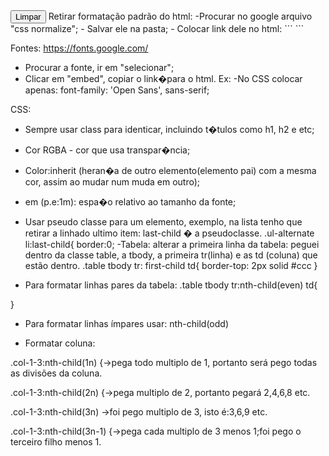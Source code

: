 





<input type="reset" class="button-default button-default-stroke" value="Limpar">
Retirar formatação padrão do html: 
-Procurar no google arquivo "css normalize";
- Salvar ele na pasta;
- Colocar link dele no html: 
```
    <link rel="stylesheet" href="css/css-normalize.css">
```



Fontes: https://fonts.google.com/

- Procurar a fonte, ir em "selecionar";
- Clicar em "embed", copiar o link�para o html. Ex: <link href="https://fonts.googleapis.com/css?family=Open+Sans&display=swap" rel="stylesheet">
-No CSS colocar apenas: font-family: 'Open Sans', sans-serif;

CSS:

- Sempre usar class para identicar, incluindo t�tulos como h1, h2 e etc;
- Cor RGBA - cor que usa transpar�ncia;
- Color:inherit (heran�a de outro elemento(elemento pai) com a mesma cor, assim ao mudar num muda em outro);
- em (p.e:1m): espa�o relativo ao tamanho da fonte;
- Usar pseudo classe para um elemento, exemplo, na lista tenho que retirar a linhado ultimo item:
last-child � a pseudoclasse.
.ul-alternate li:last-child{
    border:0;
-Tabela: alterar a primeira linha da tabela: peguei dentro da classe table, a tbody, a primeira tr(linha) e as td (coluna) que estão dentro.
.table tbody tr: first-child td{
    border-top: 2px solid #ccc
}    

- Para formatar linhas pares da tabela:
.table tbody tr:nth-child(even) td{

}

- Para formatar linhas ímpares usar: nth-child(odd)

- Formatar coluna: 

.col-1-3:nth-child(1n) {->pega todo multiplo de 1, portanto será pego todas as divisões da coluna.

.col-1-3:nth-child(2n) {->pega multiplo de 2, portanto pegará 2,4,6,8 etc.

.col-1-3:nth-child(3n) ->foi pego multiplo de 3, isto é:3,6,9 etc.

.col-1-3:nth-child(3n-1) {->pega cada multiplo de 3 menos 1;foi pego o terceiro filho menos 1.





